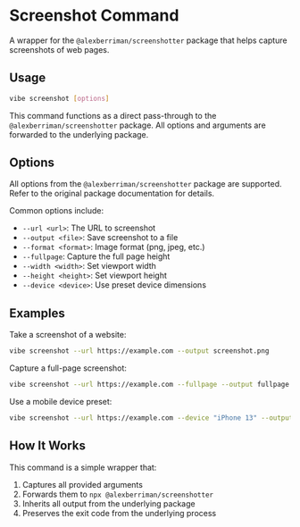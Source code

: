 # Screenshot Command

A wrapper for the `@alexberriman/screenshotter` package that helps capture screenshots of web pages.

## Usage

```bash
vibe screenshot [options]
```

This command functions as a direct pass-through to the `@alexberriman/screenshotter` package. All options and arguments are forwarded to the underlying package.

## Options

All options from the `@alexberriman/screenshotter` package are supported. Refer to the original package documentation for details.

Common options include:

- `--url <url>`: The URL to screenshot
- `--output <file>`: Save screenshot to a file
- `--format <format>`: Image format (png, jpeg, etc.)
- `--fullpage`: Capture the full page height
- `--width <width>`: Set viewport width
- `--height <height>`: Set viewport height
- `--device <device>`: Use preset device dimensions

## Examples

Take a screenshot of a website:

```bash
vibe screenshot --url https://example.com --output screenshot.png
```

Capture a full-page screenshot:

```bash
vibe screenshot --url https://example.com --fullpage --output fullpage.png
```

Use a mobile device preset:

```bash
vibe screenshot --url https://example.com --device "iPhone 13" --output mobile.png
```

## How It Works

This command is a simple wrapper that:

1. Captures all provided arguments
2. Forwards them to `npx @alexberriman/screenshotter`
3. Inherits all output from the underlying package
4. Preserves the exit code from the underlying process